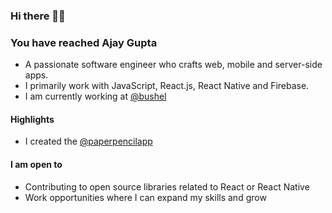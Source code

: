 ### Hi there 👋🏽
### You have reached Ajay Gupta

- A passionate software engineer who crafts web, mobile and server-side apps.
- I primarily work with JavaScript, React.js, React Native and Firebase.
- I am currently working at [@bushel](https://github.com/bushel)

#### Highlights

- I created the [@paperpencilapp](https://github.com/paperpencilapp)

#### I am open to

- Contributing to open source libraries related to React or React Native
- Work opportunities where I can expand my skills and grow
